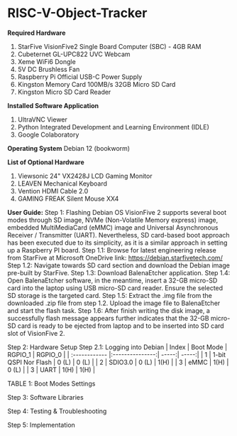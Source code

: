 # RISC-V-Object-Tracker

**Required Hardware**
1. StarFive VisionFive2 Single Board Computer (SBC) - 4GB RAM
2. Cubeternet GL-UPC822 UVC Webcam
3. Xeme WiFi6 Dongle
4. 5V DC Brushless Fan
5. Raspberry Pi Official USB-C Power Supply
6. Kingston Memory Card 100MB/s 32GB Micro SD Card
7. Kingston Micro SD Card Reader 

**Installed Software Application**
1. UltraVNC Viewer
2. Python Integrated Development and Learning Environment (IDLE)
3. Google Colaboratory  

**Operating System**
Debian 12 (bookworm)

**List of Optional Hardware**
1. Viewsonic 24" VX2428J LCD Gaming Monitor
2. LEAVEN Mechanical Keyboard
3. Vention HDMI Cable 2.0
4. GAMING FREAK Silent Mouse XX4 

**User Guide:**
Step 1: Flashing Debian OS
VisionFive 2 supports several boot modes through SD image, NVMe (Non-Volatile Memory express) image, embedded MultiMediaCard (eMMC) image and Universal Asynchronous Receiver / Transmitter (UART). Nevertheless, SD card-based boot approach has been executed due to its simplicity, as it is a similar approach in setting up a Raspberry PI board.
  Step 1.1:  Browse for latest engineering release from StarFive at Microsoft OneDrive link: https://debian.starfivetech.com/ 
  Step 1.2:  Navigate towards SD card section and download the Debian image pre-built by StarFive.
  Step 1.3: Download BalenaEtcher application. 
  Step 1.4: Open BalenaEtcher software, in the meantime, insert a 32-GB micro-SD card into the laptop using USB micro-SD card reader. Ensure the selected SD storage is the targeted card.
  Step 1.5: Extract the .img file from the downloaded .zip file from step 1.2. Upload the image file to BalenaEtcher and start the flash task.
  Step 1.6: After finish writing the disk image, a successfully flash message appears further indicates that the 32-GB micro-SD card is ready to be ejected from laptop and to be inserted into SD card slot of VisionFive 2.


Step 2: Hardware Setup
  Step 2.1:  Logging into Debian
| Index  | Boot Mode  | RGPIO_1 | RGPIO_0 |
| :------------ |:---------------:| -----:| -----:|
| 1 | 1-bit QSPI Nor Flash | 0 (L) | 0 (L) |
| 2 | SDIO3.0        |   0 (L) | 1(H) |
| 3 | eMMC        |    1(H) | 0 (L) |
| 3 | UART        |    1(H) | 1(H) |

TABLE 1: Boot Modes Settings


Step 3: Software Libraries

Step 4: Testing & Troubleshooting

Step 5: Implementation



